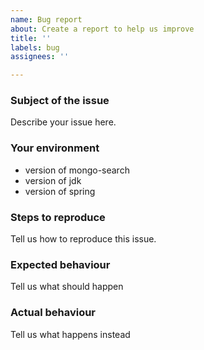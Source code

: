 ```yaml
---
name: Bug report
about: Create a report to help us improve
title: ''
labels: bug
assignees: ''

---
```


### Subject of the issue
Describe your issue here.

### Your environment
* version of mongo-search
* version of jdk
* version of spring

### Steps to reproduce
Tell us how to reproduce this issue.

### Expected behaviour
Tell us what should happen

### Actual behaviour
Tell us what happens instead
